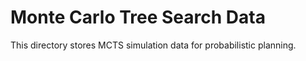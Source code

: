 # Monte Carlo Tree Search Data 
This directory stores MCTS simulation data for probabilistic planning. 
